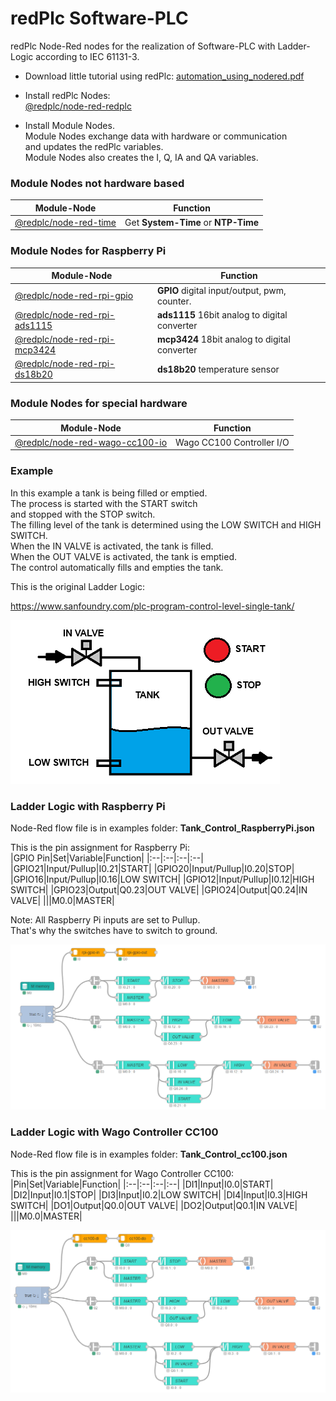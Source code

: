 # redPlc Software-PLC

redPlc Node-Red nodes for the realization of Software-PLC with Ladder-Logic according to IEC 61131-3.

- Download little tutorial using redPlc:
[automation_using_nodered.pdf](https://github.com/redplc/redplc/raw/main/automation_using_nodered.pdf)

- Install redPlc Nodes:<br>
[@redplc/node-red-redplc](https://www.npmjs.com/package/@redplc/node-red-redplc/)

- Install Module Nodes.<br>
Module Nodes exchange data with hardware or communication<br>
and updates the redPlc variables.<br>
Module Nodes also creates the I, Q, IA and QA variables.<br>

### Module Nodes not hardware based 

|Module-Node|Function|
|---|---|
|[@redplc/node-red-time](https://www.npmjs.com/package/@redplc/node-red-time)| Get **System-Time** or **NTP-Time**|

### Module Nodes for Raspberry Pi 

|Module-Node|Function|
|---|---|
|[@redplc/node-red-rpi-gpio](https://www.npmjs.com/package/@redplc/node-red-rpi-gpio)|**GPIO** digital input/output, pwm, counter.|
|[@redplc/node-red-rpi-ads1115](https://www.npmjs.com/package/@redplc/node-red-rpi-ads1115)|**ads1115** 16bit analog to digital converter|
|[@redplc/node-red-rpi-mcp3424](https://www.npmjs.com/package/@redplc/node-red-rpi-mcp3424)|**mcp3424** 18bit analog to digital converter|
|[@redplc/node-red-rpi-ds18b20](https://www.npmjs.com/package/@redplc/node-red-rpi-ds18b20) |**ds18b20** temperature sensor|

### Module Nodes for special hardware 
|Module-Node|Function|
|---|---|
|[@redplc/node-red-wago-cc100-io](https://www.npmjs.com/package/@redplc/node-red-wago-cc100-io)|Wago CC100 Controller I/O|

### Example

In this example a tank is being filled or emptied.<br>
The process is started with the START switch<br>
and stopped with the STOP switch.<br>
The filling level of the tank is determined using the LOW SWITCH and HIGH SWITCH.<br>
When the IN VALVE is activated, the tank is filled.<br>
When the OUT VALVE is activated, the tank is emptied.<br>
The control automatically fills and empties the tank.<br>

This is the original Ladder Logic:

https://www.sanfoundry.com/plc-program-control-level-single-tank/

![image info](images/TANK.png)

### Ladder Logic with Raspberry Pi
Node-Red flow file is in examples folder: **Tank_Control_RaspberryPi.json**<br>

This is the pin assignment for Raspberry Pi:<br>
|GPIO Pin|Set|Variable|Function|
|:--|:--|:--|:--|
|GPIO21|Input/Pullup|I0.21|START|
|GPIO20|Input/Pullup|I0.20|STOP|
|GPIO16|Input/Pullup|I0.16|LOW SWITCH|
|GPIO12|Input/Pullup|I0.12|HIGH SWITCH|
|GPIO23|Output|Q0.23|OUT VALVE|
|GPIO24|Output|Q0.24|IN VALVE|
|||M0.0|MASTER|

Note: All Raspberry Pi inputs are set to Pullup.<br>
That's why the switches have to switch to ground.<br>

![image info](images/TANK_CONTROL_RPI.png)

### Ladder Logic with Wago Controller CC100
Node-Red flow file is in examples folder: **Tank_Control_cc100.json**

This is the pin assignment for Wago Controller CC100:<br>
|Pin|Set|Variable|Function|
|:--|:--|:--|:--|
|DI1|Input|I0.0|START|
|DI2|Input|I0.1|STOP|
|DI3|Input|I0.2|LOW SWITCH|
|DI4|Input|I0.3|HIGH SWITCH|
|DO1|Output|Q0.0|OUT VALVE|
|DO2|Output|Q0.1|IN VALVE|
|||M0.0|MASTER|


![image info](images/TANK_CONTROL_CC100.png)
